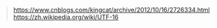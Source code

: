 > https://www.cnblogs.com/kingcat/archive/2012/10/16/2726334.html
> https://zh.wikipedia.org/wiki/UTF-16
